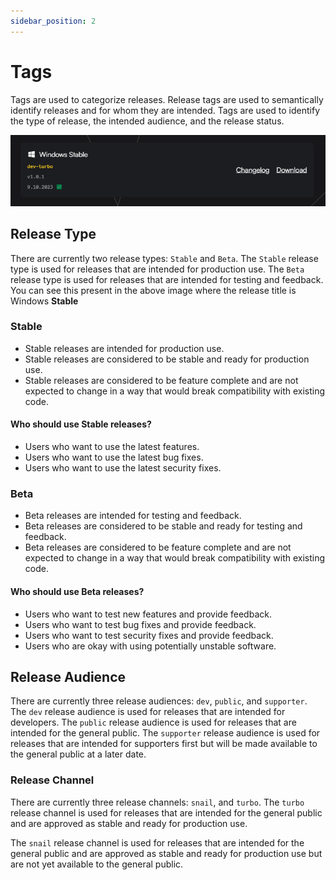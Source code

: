 ```yaml
---
sidebar_position: 2
---
```


# Tags

Tags are used to categorize releases. Release tags are used to semantically identify releases and for whom they are intended. Tags are used to identify the type of release, the intended audience, and the release status.

![Release](ReleaseTag.png)

## Release Type

There are currently two release types: `Stable` and `Beta`. The `Stable` release type is used for releases that are intended for production use. The `Beta` release type is used for releases that are intended for testing and feedback. You can see this present in the above image where the release title is Windows **Stable**

### Stable

- Stable releases are intended for production use.
- Stable releases are considered to be stable and ready for production use.
- Stable releases are considered to be feature complete and are not expected to change in a way that would break compatibility with existing code.

#### Who should use Stable releases?

- Users who want to use the latest features.
- Users who want to use the latest bug fixes.
- Users who want to use the latest security fixes.

### Beta

- Beta releases are intended for testing and feedback.
- Beta releases are considered to be stable and ready for testing and feedback.
- Beta releases are considered to be feature complete and are not expected to change in a way that would break compatibility with existing code.

#### Who should use Beta releases?

- Users who want to test new features and provide feedback.
- Users who want to test bug fixes and provide feedback.
- Users who want to test security fixes and provide feedback.
- Users who are okay with using potentially unstable software.

## Release Audience

There are currently three release audiences: `dev`, `public`, and `supporter`. The `dev` release audience is used for releases that are intended for developers. The `public` release audience is used for releases that are intended for the general public. The `supporter` release audience is used for releases that are intended for supporters first but will be made available to the general public at a later date.

### Release Channel

There are currently three release channels: `snail`, and `turbo`. The `turbo` release channel is used for releases that are intended for the general public and are approved as stable and ready for production use.

The `snail` release channel is used for releases that are intended for the general public and are approved as stable and ready for production use but are not yet available to the general public.
